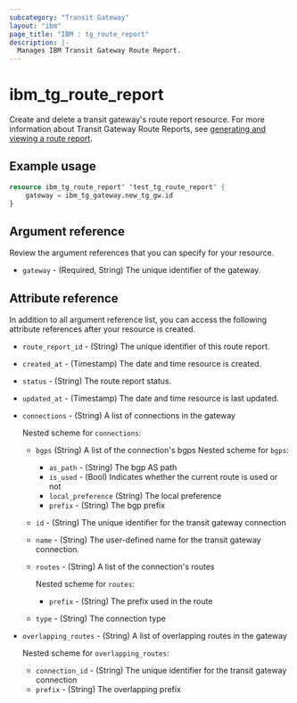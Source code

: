 ```yaml
---
subcategory: "Transit Gateway"
layout: "ibm"
page_title: "IBM : tg_route_report"
description: |-
  Manages IBM Transit Gateway Route Report.
---
```


# ibm_tg_route_report
Create and delete a transit gateway's route report resource. For more information about Transit Gateway Route Reports, see [generating and viewing a route report](https://cloud.ibm.com/docs/transit-gateway?topic=transit-gateway-route-reports&interface=ui#generate-route-report-ui).

## Example usage

```terraform
resource ibm_tg_route_report" "test_tg_route_report" {
    gateway = ibm_tg_gateway.new_tg_gw.id
}
```

## Argument reference
Review the argument references that you can specify for your resource.

- `gateway` - (Required, String) The unique identifier of the gateway.

## Attribute reference
In addition to all argument reference list, you can access the following attribute references after your resource is created.

- `route_report_id` - (String) The unique identifier of this route report.
- `created_at` - (Timestamp) The date and time resource is created.
- `status` - (String) The route report status.
- `updated_at` - (Timestamp) The date and time resource is last updated.
- `connections` - (String) A list of connections in the gateway

    Nested scheme for `connections`:
    - `bgps` (String) A list of the connection's bgps
        Nested scheme for `bgps`:
        - `as_path` - (String) The bgp AS path
        - `is_used` - (Bool) Indicates whether the current route is used or not
        - `local_preference` (String) The local preference
        - `prefix` - (String) The bgp prefix
    - `id` - (String) The unique identifier for the transit gateway connection
    - `name` - (String) The user-defined name for the transit gateway connection.
    - `routes` - (String) A list of the connection's routes

        Nested scheme for `routes`:
        - `prefix` - (String) The prefix used in the route
    - `type` - (String) The connection type
- `overlapping_routes` - (String) A list of overlapping routes in the gateway

    Nested scheme for `overlapping_routes`:
    - `connection_id` - (String) The unique identifier for the transit gateway connection
    - `prefix` - (String) The overlapping prefix